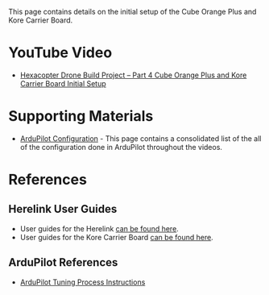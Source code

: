 This page contains details on the initial setup of the Cube Orange Plus and Kore Carrier Board.


# YouTube Video
- [Hexacopter Drone Build Project – Part 4 Cube Orange Plus and Kore Carrier Board Initial Setup](https://www.youtube.com/watch?v=5t4QqKYQOWc)

# Supporting Materials
- [ArduPilot Configuration](../ArduPilot-Config/ArduPilot-Config.md) - This page contains a consolidated list of the all of the configuration done in ArduPilot throughout the videos.

# References 
## Herelink User Guides
- User guides for the Herelink [can be found here](https://docs.cubepilot.org/user-guides/herelink/herelink-user-guides).
- User guides for the Kore Carrier Board [can be found here](https://docs.cubepilot.org/user-guides/carrier-boards/kore-carrier-board).

## ArduPilot References
- [ArduPilot Tuning Process Instructions](https://ardupilot.org/copter/docs/tuning-process-instructions.html)